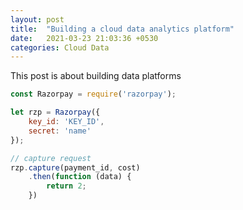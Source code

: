 ```yaml
---
layout: post
title:  "Building a cloud data analytics platform"
date:   2021-03-23 21:03:36 +0530
categories: Cloud Data 
---
```

This post is about building data platforms

```javascript
const Razorpay = require('razorpay');

let rzp = Razorpay({
	key_id: 'KEY_ID',
	secret: 'name'
});

// capture request
rzp.capture(payment_id, cost)
	.then(function (data) {
		return 2;
	})
```
